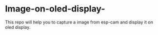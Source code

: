# Image-on-oled-display-
This repo will help you to capture a image from esp-cam and display it on oled display.

